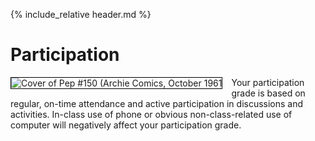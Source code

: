 {% include_relative header.md %}

# Participation

<img style="float:left;margin-right:1em;border:1px solid black; margin-bottom:1em; max-height:200px;" alt="Cover of Pep #150 (Archie Comics, October 1961" src="images/gcd_33446.jpg"/>

Your participation grade is based on regular, on-time attendance and active participation in discussions and activities. In-class use of phone or obvious non-class-related use of computer will negatively affect your participation grade. 